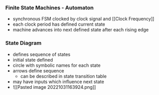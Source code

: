 ### Finite State Machines - Automaton

+ synchronous FSM clocked by clock signal and [[Clock Frequency]]
+ each clock period has defined current state
+ machine advances into next defined state after each rising edge

### State Diagram
+ defines sequence of states
+ initial state defined
+ circle with symbolic names for each state
+ arrows define sequence
	+ can be described in state transition table
+ may have inputs which influence next state
+ ![[Pasted image 20221031163924.png]]
